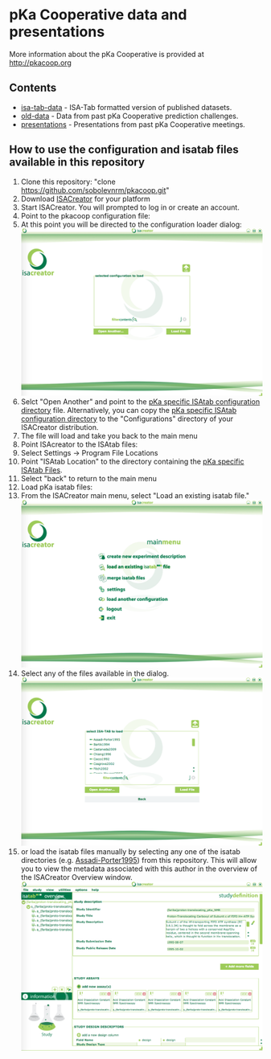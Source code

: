 # pKa Cooperative data and presentations

More information about the pKa Cooperative is provided at <http://pkacoop.org>

## Contents

* [isa-tab-data](isa-tab-data) - ISA-Tab formatted version of published datasets.
* [old-data](old-data) - Data from past pKa Cooperative prediction challenges.
* [presentations](presentations) - Presentations from past pKa Cooperative meetings.

## How to use the configuration and isatab files available in this repository
1.  Clone this repository:  "clone https://github.com/sobolevnrm/pkacoop.git"
2.  Download [ISACreator](http://www.isa-tools.org/software-suite/) for your platform
2.  Start ISACreator.  You will prompted to log in or create an account.
3.  Point to the pkacoop configuration file:
   1.  At this point you will be directed to the configuration loader dialog: ![ISAcreator Configuration](https://github.com/sobolevnrm/pkacoop/blob/master/screenshots/ISAcreatorConfiguration.png "ISA config")
   2.  Selct "Open Another" and point to the [pKa specific ISAtab configuration directory](https://github.com/sobolevnrm/pkacoop/tree/master/isa-tab-data/isaconfigPChem) file.  Alternatively, you can copy the [pKa specific ISAtab configuration directory](https://github.com/sobolevnrm/pkacoop/tree/master/isa-tab-data/isaconfigPChem) to the "Configurations" directory of your ISACreator distribution.
   3.  The file will load and take you back to the main menu
4.  Point ISAcreator to the ISAtab files:
   1. Select Settings -> Program File Locations
   2. Point "ISAtab Location" to the directory containing the [pKa specific ISAtab Files](https://github.com/sobolevnrm/pkacoop/tree/master/isa-tab-data).
   3. Select "back" to return to the main menu
5.  Load pKa isatab files:
  1.  From the ISACreator main menu, select "Load an existing isatab file." ![ISAcreator Main Menu](https://github.com/sobolevnrm/pkacoop/blob/master/screenshots/ISAcreatorMain.png "Main menu")
  2.  Select any of the files available in the dialog. ![ISAcreator Files](https://github.com/sobolevnrm/pkacoop/blob/master/screenshots/ISAcreatorFiles.png "ISA Files")
  3.  or load the isatab files manually by selecting any one of the isatab directories (e.g. [Assadi-Porter1995](https://github.com/sobolevnrm/pkacoop/tree/master/isa-tab-data/Assadi-Porter1995)) from this repository.  This will allow you to view the metadata associated with this author in the overview of the ISACreator Overview window.  ![ISAcreator Overview](https://github.com/sobolevnrm/pkacoop/blob/master/screenshots/ISAcreatorOverview.png)
